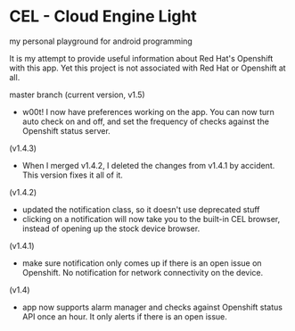 CEL - Cloud Engine Light
===
my personal playground for android programming

It is my attempt to provide useful information about Red Hat's Openshift with this app. Yet this  project is not associated with Red Hat or
Openshift at all.

master branch (current version, v1.5)
- w00t! I now have preferences working on the app. You can now turn auto check on and off, and set the frequency of checks against the Openshift status server.

(v1.4.3)
- When I merged v1.4.2, I deleted the changes from v1.4.1 by accident. This version fixes it all of it.

(v1.4.2)
- updated the notification class, so it doesn't use deprecated stuff
- clicking on a notification will now take you to the built-in CEL browser, instead of opening up the stock device browser.

(v1.4.1)
- make sure notification only comes up if there is an open issue on Openshift. No notification for network connectivity on the device.

(v1.4)
- app now supports alarm manager and checks against Openshift status API once an hour. It only alerts if there is an open issue.
